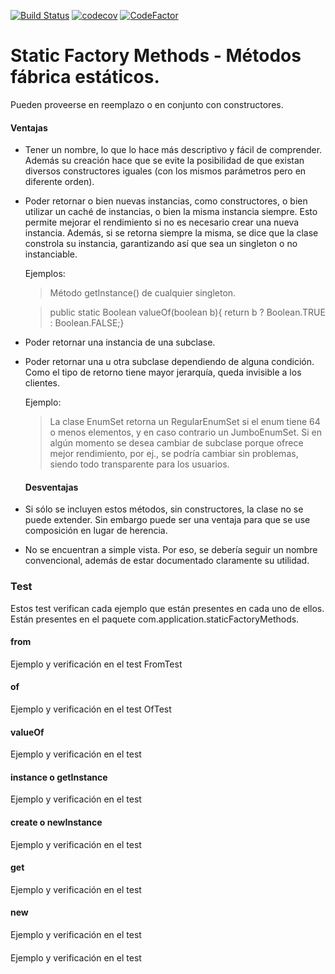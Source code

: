 [![Build Status](https://travis-ci.org/lucas-gio/static-factory-methods.svg?branch=master)](https://travis-ci.org/lucas-gio/static-factory-methods)
[![codecov](https://codecov.io/gh/lucas-gio/static-factory-methods/branch/master/graph/badge.svg)](https://codecov.io/gh/lucas-gio/static-factory-methods)
[![CodeFactor](https://www.codefactor.io/repository/github/lucas-gio/static-factory-methods/badge)](https://www.codefactor.io/repository/github/lucas-gio/static-factory-methods)

# Static Factory Methods - Métodos fábrica estáticos.
Pueden proveerse en reemplazo o en conjunto con constructores.

#### Ventajas
* Tener un nombre, lo que lo hace más descriptivo y fácil de comprender. Además su creación hace que se evite la posibilidad de que existan diversos constructores iguales (con los mismos parámetros pero en diferente orden).

* Poder retornar o bien nuevas instancias, como constructores, o bien utilizar un caché de instancias, o bien la misma instancia siempre. Esto permite mejorar el rendimiento si no es necesario crear una nueva instancia. Además, si se retorna siempre la misma, se dice que la clase constrola su instancia, garantizando así que sea un singleton o no instanciable.

    Ejemplos:
    > Método getInstance() de cualquier singleton.

    > public static Boolean valueOf(boolean b){ return b ? Boolean.TRUE : Boolean.FALSE;}

* Poder retornar una instancia de una subclase.
* Poder retornar una u otra subclase dependiendo de alguna condición. Como el tipo de retorno tiene mayor jerarquía, queda invisible a los clientes.

    Ejemplo:
    > La clase EnumSet retorna un RegularEnumSet si el enum tiene 64 o menos elementos, y en caso contrario un JumboEnumSet. Si en algún momento se desea cambiar de subclase porque ofrece mejor rendimiento, por ej., se podría cambiar sin problemas, siendo todo transparente para los usuarios.
    
    #### Desventajas
* Si sólo se incluyen estos métodos, sin constructores, la clase no se puede extender. Sin embargo puede ser una ventaja para que se use composición en lugar de herencia.

* No se encuentran a simple vista. Por eso, se debería seguir un nombre convencional, además de estar documentado claramente su utilidad.

### Test
Estos test verifican cada ejemplo que están presentes en cada uno de ellos. Están presentes en el paquete com.application.staticFactoryMethods.

#### from
Ejemplo y verificación en el test FromTest

#### of
Ejemplo y verificación en el test OfTest

#### valueOf
Ejemplo y verificación en el test 

#### instance o getInstance
Ejemplo y verificación en el test 

#### create o newInstance
Ejemplo y verificación en el test 

#### get<type>
Ejemplo y verificación en el test 
    
#### new<type>
Ejemplo y verificación en el test 
    
#### <type>
Ejemplo y verificación en el test 
